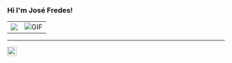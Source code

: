 ### Hi I'm José Fredes!




<table>
  <td align="left">
      <img align="center" src="https://github-readme-stats.vercel.app/api?username=JoseFredes&show_icons=true&theme=dracula" />
  </td>
  <td align="right">
     <img align="center" alt="GIF" src="https://media.giphy.com/media/836HiJc7pgzy8iNXCn/giphy.gif" />
  </td>
</table>

---



[<img align="left" alt="Souarvdey777 | LinkedIn" width="22px" src="https://cdn.jsdelivr.net/npm/simple-icons@v3/icons/linkedin.svg" />][linkedin]




[linkedin]: https://www.linkedin.com/in/jos%C3%A9-fredes-615071173/










